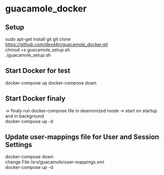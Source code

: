 # guacamole_docker

## Setup
sudo apt-get install git
git clone https://github.com/devd4n/guacamole_docker.git  
chmod +x guacamole_setup.sh  
./guacamole_setup.sh  

## Start Docker for test
docker-compose up
docker-compose down
  
## Start Docker finaly
-> finaly run docker-compose file in deamonized mode -> start on startup and in background  
docker-compose up -d
  
## Update user-mappings file for User and Session Settings
docker-compose down  
change File /srv/guacamole/user-mappings.xml  
docker-compose up -d  
